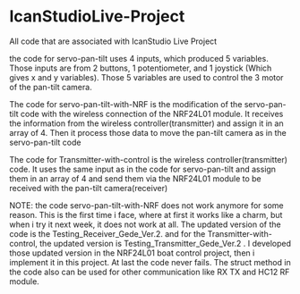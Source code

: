 # IcanStudioLive-Project
All code that are associated with IcanStudio Live Project

the code for servo-pan-tilt uses 4 inputs, which produced 5 variables. Those inputs are from 2 buttons, 1 potentiometer, and 1 joystick (Which gives x and y variables). Those 5 variables are used to control the 3 motor of the pan-tilt camera. 

The code for servo-pan-tilt-with-NRF is the modification of the servo-pan-tilt code with the wireless connection of the NRF24L01 module. It receives the information from the wireless controller(transmitter) and assign it in an array of 4. Then it process those data to move the pan-tilt camera as in the servo-pan-tilt code

The code for Transmitter-with-control is the wireless controller(transmitter) code. It uses the same input as in the code for servo-pan-tilt and assign them in an array of 4 and send them via the NRF24L01 module to be received with the pan-tilt camera(receiver) 

NOTE: the code servo-pan-tilt-with-NRF does not work anymore for some reason. This is the first time i face, where at first it works like a charm, but when i try it next week, it does not work at all. The updated version of the code is the Testing_Receiver_Gede_Ver.2. and for the Transmitter-with-control, the updated version is Testing_Transmitter_Gede_Ver.2 . I developed those updated version in the NRF24L01 boat control project, then i implement it in this project. At last the code never fails. The struct method in the code also can be used for other communication like RX TX and HC12 RF module.

<img src = "">
<img src = "">

